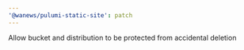 ```yaml
---
'@wanews/pulumi-static-site': patch
---
```


Allow bucket and distribution to be protected from accidental deletion
